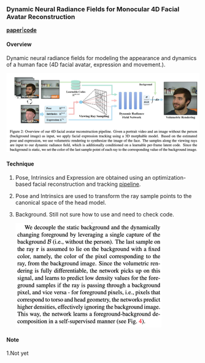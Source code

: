 ### Dynamic Neural Radiance Fields for Monocular 4D Facial Avatar Reconstruction

[**paper**](https://arxiv.org/abs/2012.03065)[|**code**](https://github.com/gafniguy/4D-Facial-Avatars)

#### **Overview**

Dynamic neural radiance fields for modeling the appearance and dynamics of a human face (4D facial avatar, expression and movement.).

<img src="img/dynamicnerf1.png" style="zoom:80%;" />

#### **Technique**

1. Pose, Intrinsics and Expression are obtained using an optimization-based facial reconstruction and tracking [pipeline](https://arxiv.org/abs/2007.14808). 

2. Pose and Intrinsics are used to transform the ray sample points to the canonical space of the head model.

3. Background. Still not sure how to use and need to check code.

   <img src="img/dynamicnerf2.png" style="zoom:50%;" />

#### **Note**

1.Not yet


